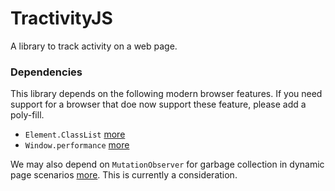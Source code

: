 # TractivityJS

A library to track activity on a web page.

### Dependencies

This library depends on the following modern browser features. If you need support for a browser that doe now support these feature, please add a poly-fill.

* `Element.ClassList` [more](https://developer.mozilla.org/en-US/docs/Web/API/Element/classList)
* `Window.performance` [more](https://developer.mozilla.org/en-US/docs/Web/API/Window/performance)

We may also depend on `MutationObserver` for garbage collection in dynamic page scenarios [more](https://developer.mozilla.org/en-US/docs/Web/API/MutationObserver). This is currently a consideration.
